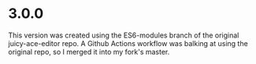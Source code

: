 # 3.0.0

This version was created using the ES6-modules branch of the original juicy-ace-editor repo. A Github Actions workflow was balking at using the original repo, so I merged it into my fork's master.
